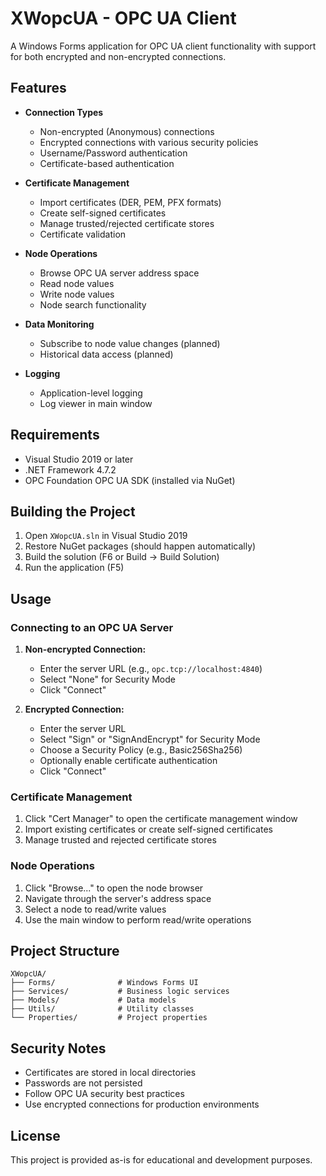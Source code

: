 # XWopcUA - OPC UA Client

A Windows Forms application for OPC UA client functionality with support for both encrypted and non-encrypted connections.

## Features

- **Connection Types**
  - Non-encrypted (Anonymous) connections
  - Encrypted connections with various security policies
  - Username/Password authentication
  - Certificate-based authentication

- **Certificate Management**
  - Import certificates (DER, PEM, PFX formats)
  - Create self-signed certificates
  - Manage trusted/rejected certificate stores
  - Certificate validation

- **Node Operations**
  - Browse OPC UA server address space
  - Read node values
  - Write node values
  - Node search functionality

- **Data Monitoring**
  - Subscribe to node value changes (planned)
  - Historical data access (planned)

- **Logging**
  - Application-level logging
  - Log viewer in main window

## Requirements

- Visual Studio 2019 or later
- .NET Framework 4.7.2
- OPC Foundation OPC UA SDK (installed via NuGet)

## Building the Project

1. Open `XWopcUA.sln` in Visual Studio 2019
2. Restore NuGet packages (should happen automatically)
3. Build the solution (F6 or Build → Build Solution)
4. Run the application (F5)

## Usage

### Connecting to an OPC UA Server

1. **Non-encrypted Connection:**
   - Enter the server URL (e.g., `opc.tcp://localhost:4840`)
   - Select "None" for Security Mode
   - Click "Connect"

2. **Encrypted Connection:**
   - Enter the server URL
   - Select "Sign" or "SignAndEncrypt" for Security Mode
   - Choose a Security Policy (e.g., Basic256Sha256)
   - Optionally enable certificate authentication
   - Click "Connect"

### Certificate Management

1. Click "Cert Manager" to open the certificate management window
2. Import existing certificates or create self-signed certificates
3. Manage trusted and rejected certificate stores

### Node Operations

1. Click "Browse..." to open the node browser
2. Navigate through the server's address space
3. Select a node to read/write values
4. Use the main window to perform read/write operations

## Project Structure

```
XWopcUA/
├── Forms/              # Windows Forms UI
├── Services/           # Business logic services
├── Models/             # Data models
├── Utils/              # Utility classes
└── Properties/         # Project properties
```

## Security Notes

- Certificates are stored in local directories
- Passwords are not persisted
- Follow OPC UA security best practices
- Use encrypted connections for production environments

## License

This project is provided as-is for educational and development purposes.